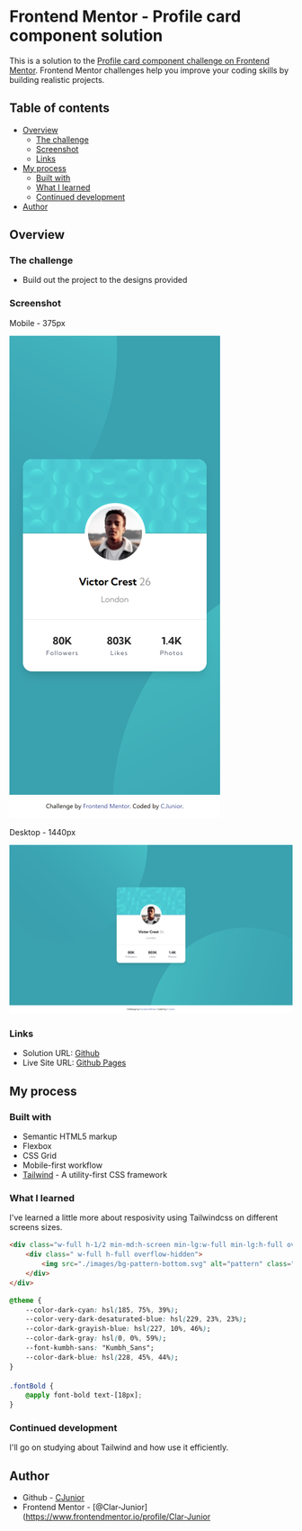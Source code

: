 # Frontend Mentor - Profile card component solution

This is a solution to the [Profile card component challenge on Frontend Mentor](https://www.frontendmentor.io/challenges/profile-card-component-cfArpWshJ). Frontend Mentor challenges help you improve your coding skills by building realistic projects.

## Table of contents

-   [Overview](#overview)
    -   [The challenge](#the-challenge)
    -   [Screenshot](#screenshot)
    -   [Links](#links)
-   [My process](#my-process)
    -   [Built with](#built-with)
    -   [What I learned](#what-i-learned)
    -   [Continued development](#continued-development)
-   [Author](#author)

## Overview

### The challenge

-   Build out the project to the designs provided

### Screenshot

Mobile - 375px

![Mobile](./preview/mobile.png)

Desktop - 1440px

![Desktop](./preview/desktop.png)

### Links

-   Solution URL: [Github](https://github.com/Clar-Junior/profile-card-component-main)
-   Live Site URL: [Github Pages](https://clar-junior.github.io/profile-card-component-main/)

## My process

### Built with

-   Semantic HTML5 markup
-   Flexbox
-   CSS Grid
-   Mobile-first workflow
-   [Tailwind](https://tailwindcss.com/) - A utility-first CSS framework

### What I learned

I've learned a little more about resposivity using Tailwindcss on different screens sizes.

```html
<div class="w-full h-1/2 min-md:h-screen min-lg:w-full min-lg:h-full overflow-hidden max-md:flex max-md:items-end max-md:justify-end border-0">
	<div class=" w-full h-full overflow-hidden">
		<img src="./images/bg-pattern-bottom.svg" alt="pattern" class="w-196 h-196 relative z-10 scale-100 top-[0%] left-[50%] rotate-[20deg] min-sm:scale-100 min-sm:top-[0%] min-sm:left-[50%] min-sm:-rotate-[10deg] min-md:scale-115 min-md:top-[25%] min-md:left-[56%] min-md:rotate-[55deg] min-lg:scale-150 min-lg:top-[75%] min-lg:left-[44%] min-lg:-rotate-[25deg] min-xl:scale-150 min-xl:top-[75%] min-xl:left-[24%] min-xl:-rotate-[25deg]" />
	</div>
</div>
```

```css
@theme {
	--color-dark-cyan: hsl(185, 75%, 39%);
	--color-very-dark-desaturated-blue: hsl(229, 23%, 23%);
	--color-dark-grayish-blue: hsl(227, 10%, 46%);
	--color-dark-gray: hsl(0, 0%, 59%);
	--font-kumbh-sans: "Kumbh_Sans";
	--color-dark-blue: hsl(228, 45%, 44%);
}

.fontBold {
	@apply font-bold text-[18px];
}
```

### Continued development

I'll go on studying about Tailwind and how use it efficiently.

## Author

-   Github - [CJunior](https://github.com/Clar-Junior)
-   Frontend Mentor - [@Clar-Junior](https://www.frontendmentor.io/profile/Clar-Junior

